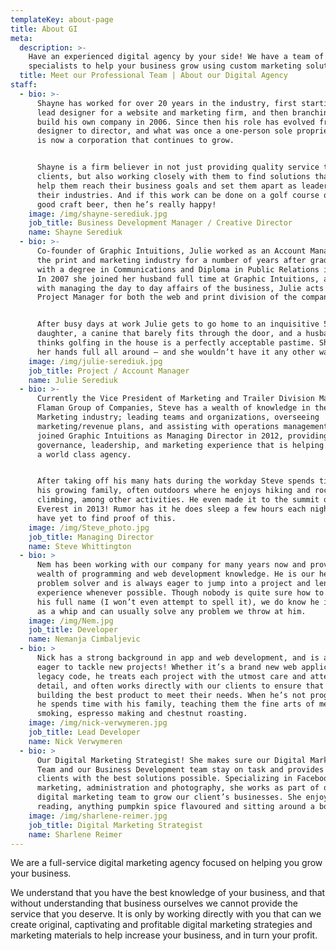 ```yaml
---
templateKey: about-page
title: About GI
meta:
  description: >-
    Have an experienced digital agency by your side! We have a team of
    specialists to help your business grow using custom marketing solutions.
  title: Meet our Professional Team | About our Digital Agency
staff:
  - bio: >-
      Shayne has worked for over 20 years in the industry, first starting as a
      lead designer for a website and marketing firm, and then branching off to
      build his own company in 2006. Since then his role has evolved from
      designer to director, and what was once a one-person sole proprietorship
      is now a corporation that continues to grow.


      Shayne is a firm believer in not just providing quality service to our
      clients, but also working closely with them to find solutions that will
      help them reach their business goals and set them apart as leaders in
      their industries. And if this work can be done on a golf course or over a
      good craft beer, then he’s really happy!
    image: /img/shayne-serediuk.jpg
    job_title: Business Development Manager / Creative Director
    name: Shayne Serediuk
  - bio: >-
      Co-founder of Graphic Intuitions, Julie worked as an Account Manager in
      the print and marketing industry for a number of years after graduating
      with a degree in Communications and Diploma in Public Relations in 2003.
      In 2007 she joined her husband full time at Graphic Intuitions, and along
      with managing the day to day affairs of the business, Julie acts as
      Project Manager for both the web and print division of the company.


      After busy days at work Julie gets to go home to an inquisitive 5 year old
      daughter, a canine that barely fits through the door, and a husband who
      thinks golfing in the house is a perfectly acceptable pastime. She’s got
      her hands full all around – and she wouldn’t have it any other way!
    image: /img/julie-serediuk.jpg
    job_title: Project / Account Manager
    name: Julie Serediuk
  - bio: >-
      Currently the Vice President of Marketing and Trailer Division Manager for
      Flaman Group of Companies, Steve has a wealth of knowledge in the
      Marketing industry; leading teams and organizations, overseeing
      marketing/revenue plans, and assisting with operations management. He
      joined Graphic Intuitions as Managing Director in 2012, providing
      governance, leadership, and marketing experience that is helping us become
      a world class agency.


      After taking off his many hats during the workday Steve spends time with
      his growing family, often outdoors where he enjoys hiking and rock
      climbing, among other activities. He even made it to the summit of Mount
      Everest in 2013! Rumor has it he does sleep a few hours each night…but we
      have yet to find proof of this.
    image: /img/Steve_photo.jpg
    job_title: Managing Director
    name: Steve Whittington
  - bio: >
      Nem has been working with our company for many years now and provides a
      wealth of programming and web development knowledge. He is our head
      problem solver and is always eager to jump into a project and lend his
      experience whenever possible. Though nobody is quite sure how to pronounce
      his full name (I won’t even attempt to spell it), we do know he is smart
      as a whip and can usually solve any problem we throw at him.
    image: /img/Nem.jpg
    job_title: Developer
    name: Nemanja Cimbaljevic
  - bio: >
      Nick has a strong background in app and web development, and is always
      eager to tackle new projects! Whether it’s a brand new web application or
      legacy code, he treats each project with the utmost care and attention to
      detail, and often works directly with our clients to ensure that we are
      building the best product to meet their needs. When he’s not programming
      he spends time with his family, teaching them the fine arts of meat
      smoking, espresso making and chestnut roasting.
    image: /img/nick-verwymeren.jpg
    job_title: Lead Developer
    name: Nick Verwymeren
  - bio: >
      Our Digital Marketing Strategist! She makes sure our Digital Marketing
      Team and our Business Development team stay on task and provides our
      clients with the best solutions possible. Specializing in Facebook
      marketing, administration and photography, she works as part of our
      digital marketing team to grow our client’s businesses. She enjoys
      reading, anything pumpkin spice flavoured and sitting around a bonfire.
    image: /img/sharlene-reimer.jpg
    job_title: Digital Marketing Strategist
    name: Sharlene Reimer
---
```

We are a full-service digital marketing agency focused on helping you grow your business. 

We understand that you have the best knowledge of your business, and that without understanding that business ourselves we cannot provide the service that you deserve. It is only by working directly with you that can we create original, captivating and profitable digital marketing strategies and marketing materials to help increase your business, and in turn your profit.
